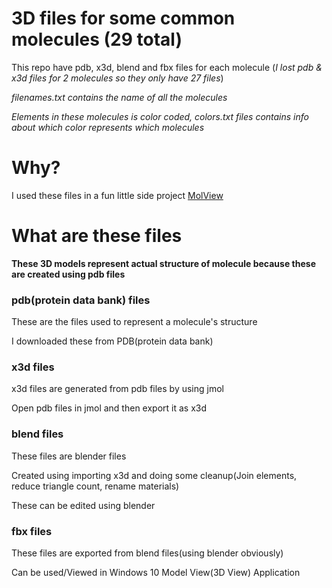 # 3D files for some common molecules (29 total)

This repo have pdb, x3d, blend and fbx files for each molecule (*I lost pdb & x3d files for 2 molecules so they only have 27 files*)

*filenames.txt contains the name of all the molecules*

*Elements in these molecules is color coded, colors.txt files contains info about which color represents which molecules*

# Why?
I used these files in a fun little side project [MolView](https://github.com/electron0zero/MolView)

# What are these files
**These 3D models represent actual structure of molecule because these are created using pdb files**

### pdb(protein data bank) files
These are the files used to represent a molecule's structure

I downloaded these from PDB(protein data bank)

### x3d files
x3d files are generated from pdb files by using jmol

Open pdb files in jmol and then export it as x3d

### blend files
These files are blender files

Created using importing x3d and doing some cleanup(Join elements, reduce triangle count, rename materials)

These can be edited using blender

### fbx files
These files are exported from blend files(using blender obviously)

Can be used/Viewed in Windows 10 Model View(3D View) Application
